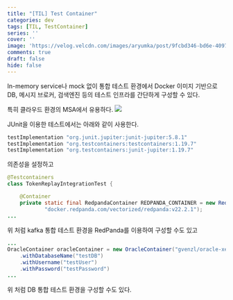 ```yaml
---
title: "[TIL] Test Container"
categories: dev
tags: [TIL, TestContainer]
series: ''
cover: ''
image: 'https://velog.velcdn.com/images/aryumka/post/9fcbd346-bd6e-4097-bce9-b7c9468b5cfc/image.png'
comments: true
draft: false
hide: false
---
```


In-memory service나 mock 없이 통합 테스트 환경에서 Docker 이미지 기반으로 DB, 메시지 브로커, 검색엔진 등의 테스트 인프라를 간단하게 구성할 수 있다.

특히 클라우드 환경의 MSA에서 유용하다.
![](https://velog.velcdn.com/images/aryumka/post/9fcbd346-bd6e-4097-bce9-b7c9468b5cfc/image.png)

JUnit을 이용한 테스트에서는 아래와 같이 사용한다.
```kotlin
testImplementation "org.junit.jupiter:junit-jupiter:5.8.1"
testImplementation "org.testcontainers:testcontainers:1.19.7"
testImplementation "org.testcontainers:junit-jupiter:1.19.7"
```
의존성을 설정하고
```java
@Testcontainers
class TokenReplayIntegrationTest {

    @Container
    private static final RedpandaContainer REDPANDA_CONTAINER = new RedpandaContainer(
            "docker.redpanda.com/vectorized/redpanda:v22.2.1");
...
```
위 처럼 kafka 통합 테스트 환경을 RedPanda를 이용하여 구성할 수도 있고
```java
...
OracleContainer oracleContainer = new OracleContainer("gvenzl/oracle-xe:21-slim-faststart")
    .withDatabaseName("testDB")
    .withUsername("testUser")
    .withPassword("testPassword")
...
```
위 처럼 DB 통합 테스트 환경을 구성할 수도 있다.